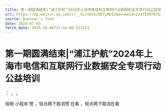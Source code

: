 ```yaml
---
title: 第一期圆满结束|“浦江护航”2024年上海市电信和互联网行业数据安全专项行动公益培训
url: https://mp.weixin.qq.com/s?__biz=MzUzODYyMDIzNw==&mid=2247509787&idx=1&sn=4984f5324d095844aefaf1df0f2ea310
source: Doonsec's feed
date: 2024-07-03
fetch_date: 2025-10-06T17:41:00.523713
---
```


# 第一期圆满结束|“浦江护航”2024年上海市电信和互联网行业数据安全专项行动公益培训

：
，
。

视频
小程序
赞
，轻点两下取消赞
在看
，轻点两下取消在看